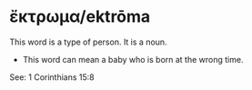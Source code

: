 # ἔκτρωμα/ektrōma
This word is a type of person. It is a noun.
* This word can mean a baby who is born at the wrong time. 

See: 1 Corinthians 15:8
